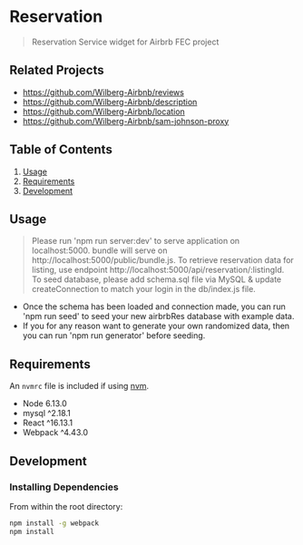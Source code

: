 # Reservation

> Reservation Service widget for Airbrb FEC project

## Related Projects

- https://github.com/Wilberg-Airbnb/reviews
- https://github.com/Wilberg-Airbnb/description
- https://github.com/Wilberg-Airbnb/location
- https://github.com/Wilberg-Airbnb/sam-johnson-proxy

## Table of Contents

1. [Usage](#Usage)
2. [Requirements](#requirements)
3. [Development](#development)

## Usage

> Please run 'npm run server:dev' to serve application on localhost:5000.
> bundle will serve on http://localhost:5000/public/bundle.js.
> To retrieve reservation data for listing, use endpoint http://localhost:5000/api/reservation/:listingId.
> To seed database, please add schema.sql file via MySQL & update createConnection to match your login in the db/index.js file.
  - Once the schema has been loaded and connection made, you can run 'npm run seed' to seed your new airbrbRes database with example data.
  - If you for any reason want to generate your own randomized data, then you can run 'npm run generator' before seeding.

## Requirements

An `nvmrc` file is included if using [nvm](https://github.com/creationix/nvm).

- Node 6.13.0
- mysql ^2.18.1
- React ^16.13.1
- Webpack ^4.43.0

## Development

### Installing Dependencies

From within the root directory:

```sh
npm install -g webpack
npm install
```

